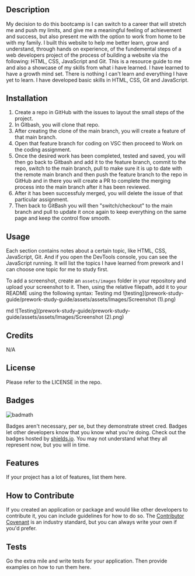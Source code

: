 # <Prework study guide webpage>

## Description

My decision to do this bootcamp is I can switch to a career that will stretch me and push my limits, and give me a meaningful feeling of achievement and success, but also present me with the option to work from home to be with my family.
I built this website to help me better learn, grow and understand, through hands on experience, of the fundemental steps of a web developers project of the process of building a website via the following: HTML, CSS, JavaScript and Git.
This is a resource guide to me and also a showcase of my skills from what i have learned.
I have learned to have a growth mind set. There is nothing I can't learn and everything I have yet to learn.
I have developed basic skills in HTML, CSS, Git and JavaScript.

## Installation

1. Create a repo in GitHub with the issues to layout the small steps of the project.
2. In Gitbash, you will clone that repo.
3. After creating the clone of the main branch, you will create a feature of that main branch.
4. Open that feature branch for coding on VSC then proceed to Work on the coding assignment.
5. Once the desired work has been completed, tested and saved, you will then go back to Gitbash and add it to the feature branch, commit to the repo, switch to the main branch, pull to make sure it is up to date with the remote main branch and then push the feature branch to the repo in GitHub and in there you will create a PR to complete the merging process into the main branch after it has been reviewed.
6. After it has been successfuly merged, you will delete the issue of that particular assignment.
7. Then back to GitBash you will then "switch/checkout" to the main branch and pull to update it once again to keep everything on the same page and keep the control flow smooth.

## Usage

Each section contains notes about a certain topic, like HTML, CSS, JavaScript, Git. And if you open the DevTools console, you can see the JavaScript running. It will list the topics I have learned from prework and I can choose one topic for me to study first.

To add a screenshot, create an `assets/images` folder in your repository and upload your screenshot to it. Then, using the relative filepath, add it to your README using the following syntax:
Testing
md
    ![testing](prework-study-guide/prework-study-guide/assets/assets/Images/Screenshot (1).png)
    
md
    ![Testing](prework-study-guide/prework-study-guide/assets/assets/Images/Screenshot (2).png)
    

## Credits

N/A

## License

Please refer to the LICENSE in the repo.
## Badges

![badmath](https://img.shields.io/github/languages/top/lernantino/badmath)

Badges aren't necessary, per se, but they demonstrate street cred. Badges let other developers know that you know what you're doing. Check out the badges hosted by [shields.io](https://shields.io/). You may not understand what they all represent now, but you will in time.

## Features

If your project has a lot of features, list them here.

## How to Contribute

If you created an application or package and would like other developers to contribute it, you can include guidelines for how to do so. The [Contributor Covenant](https://www.contributor-covenant.org/) is an industry standard, but you can always write your own if you'd prefer.

## Tests

Go the extra mile and write tests for your application. Then provide examples on how to run them here.